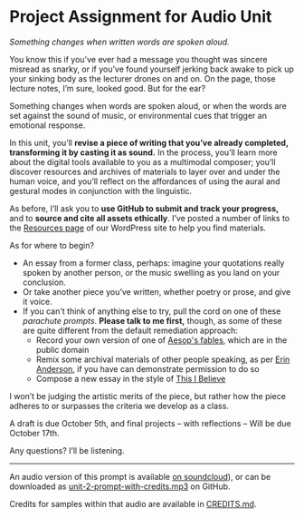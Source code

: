 # Project Assignment for Audio Unit

*Something changes when written words are spoken aloud.*

You know this if you’ve ever had a message you thought was sincere misread as snarky, or if you’ve found yourself jerking back awake to pick up your sinking body as the lecturer drones on and on. On the page, those lecture notes, I’m sure, looked good. But for the ear? 

Something changes when words are spoken aloud, or when the words are set against the sound of music, or environmental cues that trigger an emotional response.

In this unit, you’ll **revise a piece of writing that you’ve already completed, transforming it by casting it as sound.** In the process, you’ll learn more about the digital tools available to you as a multimodal composer; you’ll discover resources and archives of materials to layer over and under the human voice, and you’ll reflect on the affordances of using the aural and gestural modes in conjunction with the linguistic.

As before, I’ll ask you to **use GitHub to submit and track your progress,** and to **source and cite all assets ethically**. I’ve posted a number of links to the [Resources page](http://cdm2017.majoringinmeta.net/resources) of our WordPress site to help you find materials.

As for where to begin? 

* An essay from a former class, perhaps: imagine your quotations really spoken by another person, or the music swelling as you land on your conclusion. 
* Or take another piece you’ve written, whether poetry or prose, and give it voice.
* If you can't think of anything else to try, pull the cord on one of these *parachute prompts*. **Please talk to me first,** though, as some of these are quite different from the default remediation approach:
  - Record your own version of one of [Aesop's fables](http://read.gov/aesop/001.html), which are in the public domain
  - Remix some archival materials of other people speaking, as per [Erin Anderson](http://erinand.com/projects.html), if you have can demonstrate permission to do so
  - Compose a new essay in the style of [This I Believe](http://thisibelieve.org/guidelines)
 

I won’t be judging the artistic merits of the piece, but rather how the piece adheres to or surpasses the criteria we develop as a class.

A draft is due October 5th, and final projects – with reflections – Will be due October 17th.

Any questions? I’ll be listening. 


----

An audio version of this prompt is available [on soundcloud](https://soundcloud.com/benmiller314/audio-remediation-assignment)), or can be downloaded as [unit-2-prompt-with-credits.mp3](https://github.com/benmiller314/cdm-assignments/blob/master/audio/unit-2-prompt-with-credits.mp3) on GitHub.

Credits for samples within that audio are available in [CREDITS.md](https://github.com/benmiller314/cdm-assignments/blob/master/audio/CREDITS.md).
